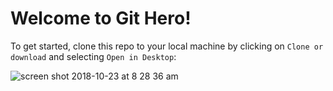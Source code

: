 # Welcome to Git Hero!

To get started, clone this repo to your local machine by clicking on `Clone or download` and selecting `Open in Desktop`: 

![screen shot 2018-10-23 at 8 28 36 am](https://user-images.githubusercontent.com/1388077/47360593-e41b3d00-d69d-11e8-8dc3-ab1dd79b0a09.png)

